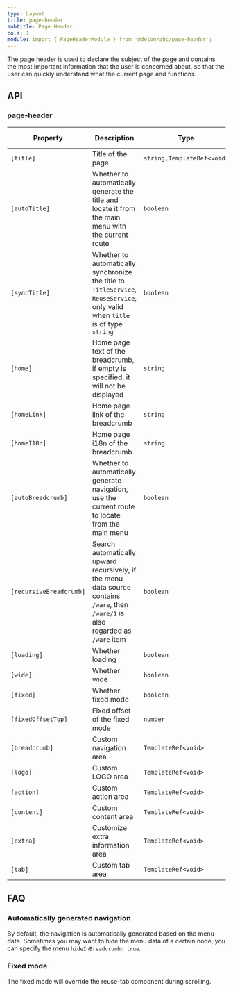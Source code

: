 ```yaml
---
type: Layout
title: page-header
subtitle: Page Header
cols: 1
module: import { PageHeaderModule } from '@delon/abc/page-header';
---
```


The page header is used to declare the subject of the page and contains the most important information that the user is concerned about, so that the user can quickly understand what the current page and functions.

## API

### page-header

| Property | Description | Type | Default | Global Config |
|----------|-------------|------|---------|---------------|
| `[title]` | Title of the page | `string,TemplateRef<void>` | - | ✅ |
| `[autoTitle]` | Whether to automatically generate the title and locate it from the main menu with the current route | `boolean` | `true` | ✅ |
| `[syncTitle]` | Whether to automatically synchronize the title to `TitleService`, `ReuseService`, only valid when `title` is of type `string` | `boolean` | `true` | ✅ |
| `[home]` | Home page text of the breadcrumb, if empty is specified, it will not be displayed | `string` | `首页` | ✅ |
| `[homeLink]` | Home page link of the breadcrumb | `string` | `/` | ✅ |
| `[homeI18n]` | Home page i18n of the breadcrumb | `string` | - | ✅ |
| `[autoBreadcrumb]` | Whether to automatically generate navigation, use the current route to locate from the main menu | `boolean` | `true` | ✅ |
| `[recursiveBreadcrumb]` | Search automatically upward recursively, if the menu data source contains `/ware`, then `/ware/1` is also regarded as `/ware` item | `boolean` | `false` | ✅ |
| `[loading]` | Whether loading | `boolean` | `false` | - |
| `[wide]` | Whether wide | `boolean` | `false` | - |
| `[fixed]` | Whether fixed mode | `boolean` | `false` | ✅ |
| `[fixedOffsetTop]` | Fixed offset of the fixed mode | `number` | `64` | ✅ |
| `[breadcrumb]` | Custom navigation area | `TemplateRef<void>` | - | - |
| `[logo]` | Custom LOGO area | `TemplateRef<void>` | - | - |
| `[action]` | Custom action area | `TemplateRef<void>` | - | - |
| `[content]` | Custom content area | `TemplateRef<void>` | - | - |
| `[extra]` | Customize extra information area | `TemplateRef<void>` | - | - |
| `[tab]` | Custom tab area | `TemplateRef<void>` | - | - |

## FAQ

### Automatically generated navigation

By default, the navigation is automatically generated based on the menu data. Sometimes you may want to hide the menu data of a certain node, you can specify the menu `hideInBreadcrumb: true`.

### Fixed mode

The fixed mode will override the reuse-tab component during scrolling.
